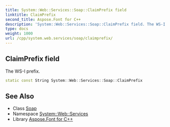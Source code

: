 ```yaml
---
title: System::Web::Services::Soap::ClaimPrefix field
linktitle: ClaimPrefix
second_title: Aspose.Font for C++
description: 'System::Web::Services::Soap::ClaimPrefix field. The WS-I prefix in C++.'
type: docs
weight: 1000
url: /cpp/system.web.services/soap/claimprefix/
---
```

## ClaimPrefix field


The WS-I prefix.

```cpp
static const String System::Web::Services::Soap::ClaimPrefix
```

## See Also

* Class [Soap](../)
* Namespace [System::Web::Services](../../)
* Library [Aspose.Font for C++](../../../)
